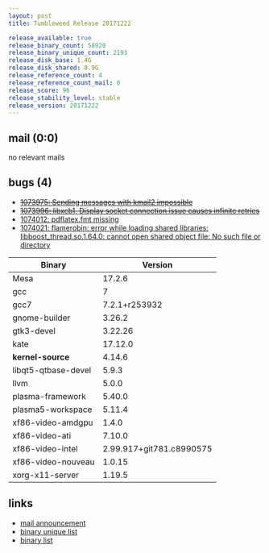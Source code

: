 ```yaml
---
layout: post
title: Tumbleweed Release 20171222

release_available: true
release_binary_count: 58920
release_binary_unique_count: 2193
release_disk_base: 1.4G
release_disk_shared: 8.9G
release_reference_count: 4
release_reference_count_mail: 0
release_score: 96
release_stability_level: stable
release_version: 20171222
---
```


## mail (0:0)

no relevant mails

## bugs (4)

<!--more-->

- ~~[1073975: Sending messages with kmail2 impossible](https://bugzilla.opensuse.org/show_bug.cgi?id=1073975)~~
- ~~[1073996: libxcb1, Display socket connection issue causes infinite retries](https://bugzilla.opensuse.org/show_bug.cgi?id=1073996)~~
- [1074012: pdflatex.fmt missing](https://bugzilla.opensuse.org/show_bug.cgi?id=1074012)
- [1074021: flamerobin: error while loading shared libraries: libboost_thread.so.1.64.0: cannot open shared object file: No such file or directory](https://bugzilla.opensuse.org/show_bug.cgi?id=1074021)

Binary | Version
--- | ---
Mesa | 17.2.6
gcc | 7
gcc7 | 7.2.1+r253932
gnome-builder | 3.26.2
gtk3-devel | 3.22.26
kate | 17.12.0
**kernel-source** | 4.14.6
libqt5-qtbase-devel | 5.9.3
llvm | 5.0.0
plasma-framework | 5.40.0
plasma5-workspace | 5.11.4
xf86-video-amdgpu | 1.4.0
xf86-video-ati | 7.10.0
xf86-video-intel | 2.99.917+git781.c8990575
xf86-video-nouveau | 1.0.15
xorg-x11-server | 1.19.5

## links

- [mail announcement](https://lists.opensuse.org/opensuse-factory/2017-12/msg00357.html)
- [binary unique list](http://download.tumbleweed.boombatower.com/20171222/rpm.unique.list)
- [binary list](http://download.tumbleweed.boombatower.com/20171222/rpm.list)
